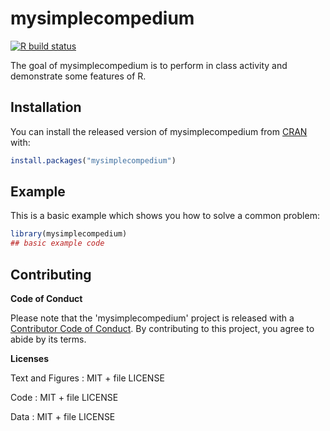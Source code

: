 
# mysimplecompedium

<!-- badges: start -->
[![R build status](https://github.com/mickkygoel/DATA-598-WI20-week-7/workflows/R-CMD-check/badge.svg)](https://github.com/mickkygoel/DATA-598-WI20-week-7/actions)
<!-- badges: end -->

The goal of mysimplecompedium is to perform in class activity and demonstrate some features of R.

## Installation

You can install the released version of mysimplecompedium from [CRAN](https://CRAN.R-project.org) with:

``` r
install.packages("mysimplecompedium")
```

## Example

This is a basic example which shows you how to solve a common problem:

``` r
library(mysimplecompedium)
## basic example code
```

## Contributing

**Code of Conduct**

Please note that the 'mysimplecompedium' project is released with a
[Contributor Code of Conduct](CODE_OF_CONDUCT.md).
By contributing to this project, you agree to abide by its terms.

**Licenses**

Text and Figures : MIT + file LICENSE

Code : MIT + file LICENSE

Data : MIT + file LICENSE
